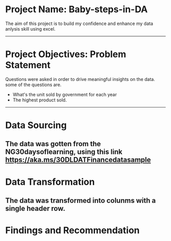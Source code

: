 # Project Name: Baby-steps-in-DA
The aim of this project is to build my confidence and enhance my data anlysis skill using excel.

---
# Project Objectives: Problem Statement
Questions were asked in order to drive meaningful insights on the data. some of the questions are.
 * What's the unit sold by government for each year
 * The highest product sold.
 
---
# Data Sourcing
The data was gotten from the NG30daysoflearning, using this link https://aka.ms/30DLDATFinancedatasample
---
# Data Transformation
The data was transformed into colunms with a single header row.
---
# Findings and Recommendation
